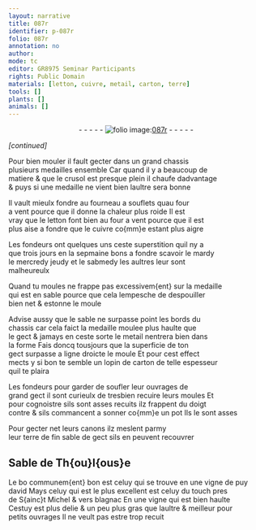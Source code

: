 ```yaml
---
layout: narrative
title: 087r
identifier: p-087r
folio: 087r
annotation: no
author:
mode: tc
editor: GR8975 Seminar Participants
rights: Public Domain
materials: [letton, cuivre, metail, carton, terre]
tools: []
plants: []
animals: []
---
```


<div class="folio" align="center">- - - - - <a href="http://gallica.bnf.fr/ark:/12148/btv1b10500001g/f179.image" target="_blank"><img src="https://cu-mkp.github.io/2017-workshop-edition/assets/photo-icon.png" alt="folio image: " style="display:inline-block; margin-bottom:-3px;"/>087r</a> - - - - - </div>  
 
*[continued]*
  
Pour bien mouler il fault gecter dans un grand chassis<br/> plusieurs medailles ensemble Car quand il y a beaucoup de<br/> matiere & que le crusol est presque plein il chaufe dadvantage<br/> & puys si une medaille ne vient bien laultre sera bonne
 
Il vault mieulx fondre au fourneau a souflets quau four<br/> a vent pource que il donne la chaleur plus roide Il est<br/> vray que le <span class="m">letton</span> font bien au four a vent pource que il est<br/> plus aise a fondre que le <span class="m">cuivre</span> co{mm}e estant plus aigre
 
Les <span class="pro">fondeurs</span> ont quelques uns ceste superstition quil ny a<br/> que trois jours en la sepmaine bons a fondre scavoir le mardy<br/> le mercredy jeudy et le sabmedy les aultres leur sont<br/> malheureulx
 
Quand tu moules ne frappe pas excessivem{ent} sur la medaille<br/> qui est en sable pource que cela lempesche de despouiller<br/> bien net & estonne le moule
 
Advise aussy que le sable ne surpasse point les bords du<br/> chassis car cela faict la medaille moulee plus haulte que<br/> le gect & jamays en ceste sorte le <span class="m">metail</span> nentrera bien dans<br/> la forme Fais doncq tousjours que la superficie de ton<br/> gect surpasse a ligne droicte le moule Et pour cest effect<br/> mects y si bon te semble un lopin de <span class="m">carton</span> de telle espesseur<br/> quil te plaira
 
Les <span class="pro">fondeurs</span> pour garder de soufler leur ouvrages de<br/> grand gect il sont curieulx de tresbien recuire leurs moules Et<br/> pour cognoistre sils sont asses recuits ilz frappent du doigt<br/> contre & sils commancent a sonner co{mm}e un pot Ils le sont asses 
 
Pour gecter net leurs canons ilz meslent parmy<br/> leur <span class="m">terre</span> de fin sable de gect sils en peuvent recouvrer
 
 
  

## Sable de <span class="pl">Th{ou}l{ous}e</span>

 
Le bo communem{ent} bon est celuy qui se trouve en une vigne de <span class="pl">puy<br/> david</span> Mays celuy qui est le plus excellent est celuy du <span class="pl">touch</span> pres<br/> de <span class="pl">S{ainc}t Michel</span> & vers <span class="pl">blagnac</span> En une vigne qui est bien haulte<br/> Cestuy est plus delie & un peu plus gras que laultre & meilleur pour<br/> petits ouvrages Il ne veult pas estre trop recuit
 

